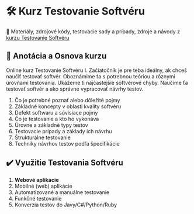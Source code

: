 # :hammer_and_wrench: Kurz Testovanie Softvéru
:briefcase: Materiály, zdrojové kódy, testovacie sady a prípady, zdroje a návody z [kurzu Testovanie Softvéru](https://www.vita.sk/online-kurz-testovanie-softveru-i-zaciatocnik/)

## 📑 Anotácia a Osnova kurzu 
Online kurz Testovanie Softvéru I. Začiatočník je pre teba ideálny, ak chceš naučiť testovať softvér. Oboznámime ťa s potrebnou teóriou a rôznymi úrovňami testovania. Ukážeme ti najčastejšie softvérové chyby. Naučíme ťa testovať softvér a ako správne vypracovať návrhy testov.

1. Čo je potrebné poznať alebo dôležité pojmy
2. Základné koncepty v oblasti kvality softvéru
3. Defekt softwaru a súvisiace pojmy
4. Čo je testovanie a kto ho vykonáva
5. Úrovne a základné typy testov
6. Testovacie prípady a základy ich návrhu
7. Štrukturálne testovanie
8. Techniky návrhov testov podľa špecifikácie

## :heavy_check_mark: Využitie Testovania Softvéru
1. **Webové aplikácie**
2. Mobilné (web) aplikácie
3. Automatizované a manuálne testovanie
4. Funkčné testovanie
5. Konverzia testov do Javy/C#/Python/Ruby
